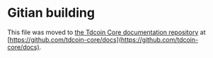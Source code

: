 Gitian building
================

This file was moved to [the Tdcoin Core documentation repository](https://github.com/tdcoin-core/docs/blob/master/gitian-building.md) at [https://github.com/tdcoin-core/docs](https://github.com/tdcoin-core/docs).

